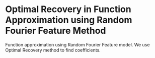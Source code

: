 # Optimal Recovery in Function Approximation using Random Fourier Feature Method

Function approximation using Random Fourier Feature model. We use Optimal Recovery method to find coefficients.
